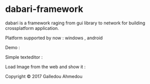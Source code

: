 # dabari-framework
dabari is a framework raging from gui library to network for building crossplatform application.


Platform supported by now : windows , android 



Demo :

 Simple texteditor :
    
 Load Image from the web and show it :



Copyright © 2017 Galledou Ahmedou
